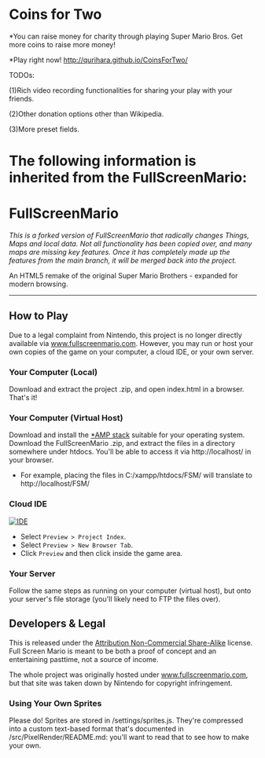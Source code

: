 Coins for Two 
===============
*You can raise money for charity through playing Super Mario Bros. Get more coins to raise more money!

*Play right now!
http://qurihara.github.io/CoinsForTwo/

TODOs:

(1)Rich video recording functionalities for sharing your play with your friends.

(2)Other donation options other than Wikipedia.

(3)More preset fields.


The following information is inherited from the FullScreenMario:
===============
FullScreenMario
===============

*This is a forked version of FullScreenMario that radically changes Things, Maps and local data. Not all functionality has been copied over, and many maps are missing key features. Once it has completely made up the features from the main branch, it will be merged back into the project.*

An HTML5 remake of the original Super Mario Brothers - expanded for modern browsing.

------------------------------------------------------------------------------------

## How to Play

Due to a legal complaint from Nintendo, this project is no longer directly available via www.fullscreenmario.com.
However, you may run or host your own copies of the game on your computer, a cloud IDE, or your own server.

### Your Computer (Local)

Download and extract the project .zip, and open index.html in a browser. That's it!

### Your Computer (Virtual Host)

Download and install the <a href='http://www.apachefriends.org/en/xampp.html'>*AMP stack</a> suitable for your operating system.
Download the FullScreenMario .zip, and extract the files in a directory somewhere under htdocs. You'll be able to access it via http://localhost/ in your browser.

* For example, placing the files in C:/xampp/htdocs/FSM/ will translate to http://localhost/FSM/

### Cloud IDE

[![IDE](https://codio-public.s3.amazonaws.com/sharing/demo-in-ide.png)](https://codio.com/p/create/?from_github=Diogenesthecynic/FullScreenMario-JSON)

* Select `Preview > Project Index`.
* Select `Preview > New Browser Tab`.
* Click `Preview` and then click inside the game area.

### Your Server

Follow the same steps as running on your computer (virtual host), but onto your server's file storage (you'll likely need to FTP the files over).


## Developers & Legal

This is released under the <a href="http://creativecommons.org/licenses/by-nc-sa/3.0/">Attribution Non-Commercial Share-Alike</a> license. Full Screen Mario is meant to be both a proof of concept and an entertaining pasttime, not a source of income</a>.

The whole project was originally hosted under www.fullscreenmario.com, but that site was taken down by Nintendo for copyright infringement.

### Using Your Own Sprites

Please do! Sprites are stored in /settings/sprites.js. They're compressed into a custom text-based format that's documented in /src/PixelRender/README.md: you'll want to read that to see how to make your own. 